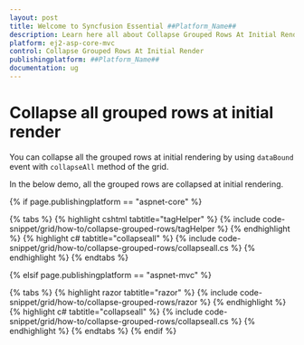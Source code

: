 ```yaml
---
layout: post
title: Welcome to Syncfusion Essential ##Platform_Name##
description: Learn here all about Collapse Grouped Rows At Initial Render of Syncfusion Essential ##Platform_Name## widgets based on HTML5 and jQuery.
platform: ej2-asp-core-mvc
control: Collapse Grouped Rows At Initial Render
publishingplatform: ##Platform_Name##
documentation: ug
---
```



# Collapse all grouped rows at initial render

You can collapse all the grouped rows at initial rendering by using `dataBound` event with  `collapseAll` method of the grid.

In the below demo, all the grouped rows are collapsed at initial rendering.

{% if page.publishingplatform == "aspnet-core" %}

{% tabs %}
{% highlight cshtml tabtitle="tagHelper" %}
{% include code-snippet/grid/how-to/collapse-grouped-rows/tagHelper %}
{% endhighlight %}
{% highlight c# tabtitle="collapseall" %}
{% include code-snippet/grid/how-to/collapse-grouped-rows/collapseall.cs %}
{% endhighlight %}
{% endtabs %}

{% elsif page.publishingplatform == "aspnet-mvc" %}

{% tabs %}
{% highlight razor tabtitle="razor" %}
{% include code-snippet/grid/how-to/collapse-grouped-rows/razor %}
{% endhighlight %}
{% highlight c# tabtitle="collapseall" %}
{% include code-snippet/grid/how-to/collapse-grouped-rows/collapseall.cs %}
{% endhighlight %}
{% endtabs %}
{% endif %}


